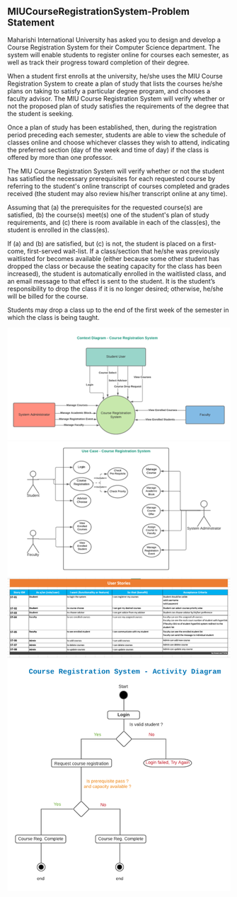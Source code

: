 ## MIUCourseRegistrationSystem-Problem Statement
Maharishi International University has asked you to design and develop a Course Registration System for their Computer Science department. The system will enable students to register online for courses each semester, as well as track their progress toward completion of their degree.

When a student first enrolls at the university, he/she uses the MIU Course Registration System to create a plan of study that lists the courses he/she plans on taking to satisfy a particular degree program, and chooses a faculty advisor. The MIU Course Registration System will verify whether or not the proposed plan of study satisfies the requirements of the degree that the student is seeking.

Once a plan of study has been established, then, during the registration period preceding each semester, students are able to view the schedule of classes online and choose whichever classes they wish to attend, indicating the preferred section (day of the week and time of day) if the class is offered by more than one professor.

The MIU Course Registration System will verify whether or not the student has satisfied the necessary prerequisites for each requested course by referring to the student's online transcript of courses completed and grades received (the student may also review his/her transcript online at any time).

Assuming that (a) the prerequisites for the requested course(s) are satisfied, (b) the course(s) meet(s) one of the student's plan of study requirements, and (c) there is room available in each of the class(es), the student is enrolled in the class(es).

If (a) and (b) are satisfied, but (c) is not, the student is placed on a first-come, first-served wait-list. If a class/section that he/she was previously waitlisted for becomes available (either because some other student has dropped the class or because the seating capacity for the class has been increased), the student is automatically enrolled in the waitlisted class, and an email message to that effect is sent to the student. It is the student’s responsibility to drop the class if it is no longer desired; otherwise, he/she will be billed for the course.

Students may drop a class up to the end of the first week of the semester in which the class is being taught.

![alt context-diagram](https://github.com/tohfanusrat/MIUCourseRegistrationSystem/blob/main/Context%20Diagram-Course%20Registration%20System.png)
![alt use-case-diagram](https://github.com/tohfanusrat/MIUCourseRegistrationSystem/blob/main/Use%20Case%20Diagram%20.png)
![alt Screenshot%202022-01-14%20at%207.56.52%20PM](https://github.com/tohfanusrat/MIUCourseRegistrationSystem/blob/main/Screenshot%202022-01-14%20at%207.56.52%20PM.png)
![alt Activity-Diagram](https://github.com/tohfanusrat/MIUCourseRegistrationSystem/blob/main/Activity-Diagram.png)

